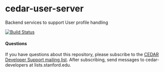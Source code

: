 # cedar-user-server

Backend services to support User profile handling

[![Build Status](https://travis-ci.org/metadatacenter/cedar-user-server.svg?branch=master)](https://travis-ci.org/metadatacenter/cedar-user-server)

#### Questions

If you have questions about this repository, please subscribe to the [CEDAR Developer Support
mailing list](https://mailman.stanford.edu/mailman/listinfo/cedar-developers).
After subscribing, send messages to cedar-developers at lists.stanford.edu.


